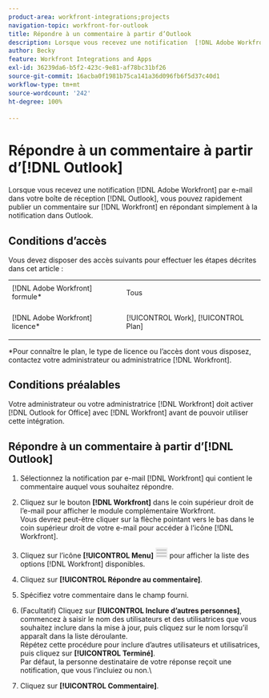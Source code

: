 ```yaml
---
product-area: workfront-integrations;projects
navigation-topic: workfront-for-outlook
title: Répondre à un commentaire à partir d’Outlook
description: Lorsque vous recevez une notification  [!DNL Adobe Workfront]  par e-mail dans votre boîte de réception Outlook, vous pouvez rapidement publier un commentaire sur  [!DNL Workfront]  simplement en répondant à la notification dans Outlook.
author: Becky
feature: Workfront Integrations and Apps
exl-id: 36239da6-b5f2-423c-9e81-af78bc31bf26
source-git-commit: 16acba0f1981b75ca141a36d096fb6f5d37c40d1
workflow-type: tm+mt
source-wordcount: '242'
ht-degree: 100%

---
```


# Répondre à un commentaire à partir d’[!DNL Outlook]

Lorsque vous recevez une notification [!DNL Adobe Workfront] par e-mail dans votre boîte de réception [!DNL Outlook], vous pouvez rapidement publier un commentaire sur [!DNL Workfront] en répondant simplement à la notification dans Outlook.

## Conditions d’accès

Vous devez disposer des accès suivants pour effectuer les étapes décrites dans cet article :

<table style="table-layout:auto"> 
 <col> 
 <col> 
 <tbody> 
  <tr> 
   <td role="rowheader">[!DNL Adobe Workfront] formule*</td> 
   <td> <p>Tous</p> </td> 
  </tr> 
  <tr> 
   <td role="rowheader">[!DNL Adobe Workfront] licence*</td> 
   <td> <p>[!UICONTROL Work], [!UICONTROL Plan]</p> </td> 
  </tr> 
 </tbody> 
</table>

&#42;Pour connaître le plan, le type de licence ou l’accès dont vous disposez, contactez votre administrateur ou administratrice [!DNL Workfront].

## Conditions préalables

Votre administrateur ou votre administratrice [!DNL Workfront] doit activer [!DNL Outlook for Office] avec [!DNL Workfront] avant de pouvoir utiliser cette intégration.

## Répondre à un commentaire à partir d’[!DNL Outlook]

1. Sélectionnez la notification par e-mail [!DNL Workfront] qui contient le commentaire auquel vous souhaitez répondre.
1. Cliquez sur le bouton **[!DNL Workfront]** dans le coin supérieur droit de l’e-mail pour afficher le module complémentaire Workfront.\
   Vous devrez peut-être cliquer sur la flèche pointant vers le bas dans le coin supérieur droit de votre e-mail pour accéder à l’icône [!DNL Workfront].

1. Cliquez sur l’icône **[!UICONTROL Menu]** ![o365_addin_menu_icon.png](assets/o365-addin-menu2-icon.png) pour afficher la liste des options [!DNL Workfront] disponibles.


1. Cliquez sur **[!UICONTROL Répondre au commentaire]**.
1. Spécifiez votre commentaire dans le champ fourni.
1. (Facultatif) Cliquez sur **[!UICONTROL Inclure d’autres personnes]**, commencez à saisir le nom des utilisateurs et des utilisatrices que vous souhaitez inclure dans la mise à jour, puis cliquez sur le nom lorsqu’il apparaît dans la liste déroulante.\
   Répétez cette procédure pour inclure d’autres utilisateurs et utilisatrices, puis cliquez sur **[!UICONTROL Terminé]**.\
   Par défaut, la personne destinataire de votre réponse reçoit une notification, que vous l’incluiez ou non.\

1. Cliquez sur **[!UICONTROL Commentaire]**.
